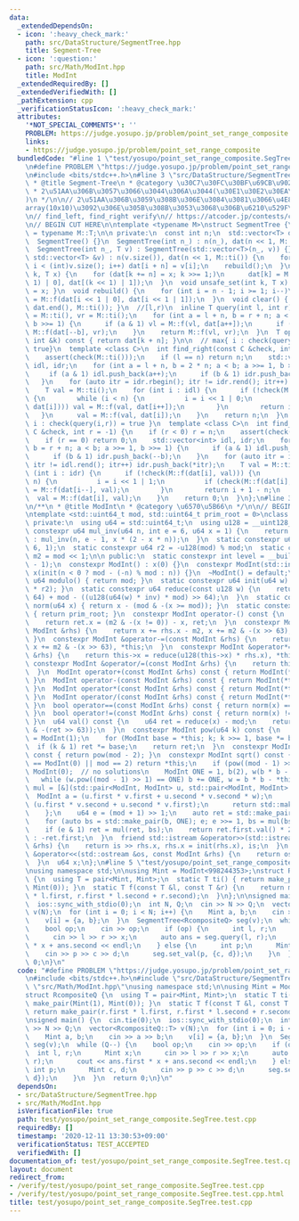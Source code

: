 ```yaml
---
data:
  _extendedDependsOn:
  - icon: ':heavy_check_mark:'
    path: src/DataStructure/SegmentTree.hpp
    title: Segment-Tree
  - icon: ':question:'
    path: src/Math/ModInt.hpp
    title: ModInt
  _extendedRequiredBy: []
  _extendedVerifiedWith: []
  _pathExtension: cpp
  _verificationStatusIcon: ':heavy_check_mark:'
  attributes:
    '*NOT_SPECIAL_COMMENTS*': ''
    PROBLEM: https://judge.yosupo.jp/problem/point_set_range_composite
    links:
    - https://judge.yosupo.jp/problem/point_set_range_composite
  bundledCode: "#line 1 \"test/yosupo/point_set_range_composite.SegTree.test.cpp\"\
    \n#define PROBLEM \"https://judge.yosupo.jp/problem/point_set_range_composite\"\
    \n#include <bits/stdc++.h>\n#line 3 \"src/DataStructure/SegmentTree.hpp\"\n/**\n\
    \ * @title Segment-Tree\n * @category \u30C7\u30FC\u30BF\u69CB\u9020\n * O(logN)\n\
    \ * 2\u51AA\u306B\u3057\u3066\u3044\u306A\u3044(\u30E1\u30E2\u30EA\u7BC0\u7D04\
    )\n */\n\n// 2\u51AA\u306B\u3059\u308B\u306E\u3084\u3081\u3066\u4E8C\u6B21\u5143\
    array(10x10)\u3092\u306E\u305B\u308B\u3053\u3068\u306B\u6210\u529F\n// https://atcoder.jp/contests/arc027/tasks/arc027_4\n\
    \n// find_left, find_right verify\n// https://atcoder.jp/contests/code-festival-2014-qualb/tasks/code_festival_qualB_d\n\
    \n// BEGIN CUT HERE\n\ntemplate <typename M>\nstruct SegmentTree {\n  using T\
    \ = typename M::T;\n\n private:\n  const int n;\n  std::vector<T> dat;\n\n public:\n\
    \  SegmentTree() {}\n  SegmentTree(int n_) : n(n_), dat(n << 1, M::ti()) {}\n\
    \  SegmentTree(int n_, T v) : SegmentTree(std::vector<T>(n_, v)) {}\n  SegmentTree(const\
    \ std::vector<T> &v) : n(v.size()), dat(n << 1, M::ti()) {\n    for (int i = 0;\
    \ i < (int)v.size(); i++) dat[i + n] = v[i];\n    rebuild();\n  }\n  void set_val(int\
    \ k, T x) {\n    for (dat[k += n] = x; k >>= 1;)\n      dat[k] = M::f(dat[(k <<\
    \ 1) | 0], dat[(k << 1) | 1]);\n  }\n  void unsafe_set(int k, T x) { dat[k + n]\
    \ = x; }\n  void rebuild() {\n    for (int i = n - 1; i >= 1; i--)\n      dat[i]\
    \ = M::f(dat[i << 1 | 0], dat[i << 1 | 1]);\n  }\n  void clear() { fill(dat.begin(),\
    \ dat.end(), M::ti()); }\n  //[l,r)\n  inline T query(int l, int r) {\n    T vl\
    \ = M::ti(), vr = M::ti();\n    for (int a = l + n, b = r + n; a < b; a >>= 1,\
    \ b >>= 1) {\n      if (a & 1) vl = M::f(vl, dat[a++]);\n      if (b & 1) vr =\
    \ M::f(dat[--b], vr);\n    }\n    return M::f(vl, vr);\n  }\n  T operator[](const\
    \ int &k) const { return dat[k + n]; }\n\n  // max{ i : check(query(l,i+1)) =\
    \ true}\n  template <class C>\n  int find_right(const C &check, int l = 0) {\n\
    \    assert(check(M::ti()));\n    if (l == n) return n;\n    std::vector<int>\
    \ idl, idr;\n    for (int a = l + n, b = 2 * n; a < b; a >>= 1, b >>= 1) {\n \
    \     if (a & 1) idl.push_back(a++);\n      if (b & 1) idr.push_back(--b);\n \
    \   }\n    for (auto itr = idr.rbegin(); itr != idr.rend(); itr++) idl.push_back(*itr);\n\
    \    T val = M::ti();\n    for (int i : idl) {\n      if (!check(M::f(val, dat[i])))\
    \ {\n        while (i < n) {\n          i = i << 1 | 0;\n          if (check(M::f(val,\
    \ dat[i]))) val = M::f(val, dat[i++]);\n        }\n        return i - n;\n   \
    \   }\n      val = M::f(val, dat[i]);\n    }\n    return n;\n  }\n  //   min {\
    \ i : check(query(i,r)) = true }\n  template <class C>\n  int find_left(const\
    \ C &check, int r = -1) {\n    if (r < 0) r = n;\n    assert(check(M::ti()));\n\
    \    if (r == 0) return 0;\n    std::vector<int> idl, idr;\n    for (int a = n,\
    \ b = r + n; a < b; a >>= 1, b >>= 1) {\n      if (a & 1) idl.push_back(a++);\n\
    \      if (b & 1) idr.push_back(--b);\n    }\n    for (auto itr = idl.rbegin();\
    \ itr != idl.rend(); itr++) idr.push_back(*itr);\n    T val = M::ti();\n    for\
    \ (int i : idr) {\n      if (!check(M::f(dat[i], val))) {\n        while (i <\
    \ n) {\n          i = i << 1 | 1;\n          if (check(M::f(dat[i], val))) val\
    \ = M::f(dat[i--], val);\n        }\n        return i + 1 - n;\n      }\n    \
    \  val = M::f(dat[i], val);\n    }\n    return 0;\n  }\n};\n#line 3 \"src/Math/ModInt.hpp\"\
    \n/**\n * @title ModInt\n * @category \u6570\u5B66\n */\n\n// BEGIN CUT HERE\n\
    \ntemplate <std::uint64_t mod, std::uint64_t prim_root = 0>\nclass ModInt {\n\
    \ private:\n  using u64 = std::uint64_t;\n  using u128 = __uint128_t;\n  static\
    \ constexpr u64 mul_inv(u64 n, int e = 6, u64 x = 1) {\n    return e == 0 ? x\
    \ : mul_inv(n, e - 1, x * (2 - x * n));\n  }\n  static constexpr u64 inv = mul_inv(mod,\
    \ 6, 1);\n  static constexpr u64 r2 = -u128(mod) % mod;\n  static constexpr u64\
    \ m2 = mod << 1;\n\n public:\n  static constexpr int level = __builtin_ctzll(mod\
    \ - 1);\n  constexpr ModInt() : x(0) {}\n  constexpr ModInt(std::int64_t n) :\
    \ x(init(n < 0 ? mod - (-n) % mod : n)) {}\n  ~ModInt() = default;\n  static constexpr\
    \ u64 modulo() { return mod; }\n  static constexpr u64 init(u64 w) { return reduce(u128(w)\
    \ * r2); }\n  static constexpr u64 reduce(const u128 w) {\n    return u64(w >>\
    \ 64) + mod - ((u128(u64(w) * inv) * mod) >> 64);\n  }\n  static constexpr u64\
    \ norm(u64 x) { return x - (mod & -(x >= mod)); }\n  static constexpr u64 pr_rt()\
    \ { return prim_root; }\n  constexpr ModInt operator-() const {\n    ModInt ret;\n\
    \    return ret.x = (m2 & -(x != 0)) - x, ret;\n  }\n  constexpr ModInt &operator+=(const\
    \ ModInt &rhs) {\n    return x += rhs.x - m2, x += m2 & -(x >> 63), *this;\n \
    \ }\n  constexpr ModInt &operator-=(const ModInt &rhs) {\n    return x -= rhs.x,\
    \ x += m2 & -(x >> 63), *this;\n  }\n  constexpr ModInt &operator*=(const ModInt\
    \ &rhs) {\n    return this->x = reduce(u128(this->x) * rhs.x), *this;\n  }\n \
    \ constexpr ModInt &operator/=(const ModInt &rhs) {\n    return this->operator*=(rhs.inverse());\n\
    \  }\n  ModInt operator+(const ModInt &rhs) const { return ModInt(*this) += rhs;\
    \ }\n  ModInt operator-(const ModInt &rhs) const { return ModInt(*this) -= rhs;\
    \ }\n  ModInt operator*(const ModInt &rhs) const { return ModInt(*this) *= rhs;\
    \ }\n  ModInt operator/(const ModInt &rhs) const { return ModInt(*this) /= rhs;\
    \ }\n  bool operator==(const ModInt &rhs) const { return norm(x) == norm(rhs.x);\
    \ }\n  bool operator!=(const ModInt &rhs) const { return norm(x) != norm(rhs.x);\
    \ }\n  u64 val() const {\n    u64 ret = reduce(x) - mod;\n    return ret + (mod\
    \ & -(ret >> 63));\n  }\n  constexpr ModInt pow(u64 k) const {\n    ModInt ret\
    \ = ModInt(1);\n    for (ModInt base = *this; k; k >>= 1, base *= base)\n    \
    \  if (k & 1) ret *= base;\n    return ret;\n  }\n  constexpr ModInt inverse()\
    \ const { return pow(mod - 2); }\n  constexpr ModInt sqrt() const {\n    if (*this\
    \ == ModInt(0) || mod == 2) return *this;\n    if (pow((mod - 1) >> 1) != 1) return\
    \ ModInt(0);  // no solutions\n    ModInt ONE = 1, b(2), w(b * b - *this);\n \
    \   while (w.pow((mod - 1) >> 1) == ONE) b += ONE, w = b * b - *this;\n    auto\
    \ mul = [&](std::pair<ModInt, ModInt> u, std::pair<ModInt, ModInt> v) {\n    \
    \  ModInt a = (u.first * v.first + u.second * v.second * w);\n      ModInt b =\
    \ (u.first * v.second + u.second * v.first);\n      return std::make_pair(a, b);\n\
    \    };\n    u64 e = (mod + 1) >> 1;\n    auto ret = std::make_pair(ONE, ModInt(0));\n\
    \    for (auto bs = std::make_pair(b, ONE); e; e >>= 1, bs = mul(bs, bs))\n  \
    \    if (e & 1) ret = mul(ret, bs);\n    return ret.first.val() * 2 < mod ? ret.first\
    \ : -ret.first;\n  }\n  friend std::istream &operator>>(std::istream &is, ModInt\
    \ &rhs) {\n    return is >> rhs.x, rhs.x = init(rhs.x), is;\n  }\n  friend std::ostream\
    \ &operator<<(std::ostream &os, const ModInt &rhs) {\n    return os << rhs.val();\n\
    \  }\n  u64 x;\n};\n#line 5 \"test/yosupo/point_set_range_composite.SegTree.test.cpp\"\
    \nusing namespace std;\n\nusing Mint = ModInt<998244353>;\nstruct RcompositeQ\
    \ {\n  using T = pair<Mint, Mint>;\n  static T ti() { return make_pair(Mint(1),\
    \ Mint(0)); }\n  static T f(const T &l, const T &r) {\n    return make_pair(r.first\
    \ * l.first, r.first * l.second + r.second);\n  }\n};\n\nsigned main() {\n  cin.tie(0);\n\
    \  ios::sync_with_stdio(0);\n  int N, Q;\n  cin >> N >> Q;\n  vector<RcompositeQ::T>\
    \ v(N);\n  for (int i = 0; i < N; i++) {\n    Mint a, b;\n    cin >> a >> b;\n\
    \    v[i] = {a, b};\n  }\n  SegmentTree<RcompositeQ> seg(v);\n  while (Q--) {\n\
    \    bool op;\n    cin >> op;\n    if (op) {\n      int l, r;\n      Mint x;\n\
    \      cin >> l >> r >> x;\n      auto ans = seg.query(l, r);\n      cout << ans.first\
    \ * x + ans.second << endl;\n    } else {\n      int p;\n      Mint c, d;\n  \
    \    cin >> p >> c >> d;\n      seg.set_val(p, {c, d});\n    }\n  }\n  return\
    \ 0;\n}\n"
  code: "#define PROBLEM \"https://judge.yosupo.jp/problem/point_set_range_composite\"\
    \n#include <bits/stdc++.h>\n#include \"src/DataStructure/SegmentTree.hpp\"\n#include\
    \ \"src/Math/ModInt.hpp\"\nusing namespace std;\n\nusing Mint = ModInt<998244353>;\n\
    struct RcompositeQ {\n  using T = pair<Mint, Mint>;\n  static T ti() { return\
    \ make_pair(Mint(1), Mint(0)); }\n  static T f(const T &l, const T &r) {\n   \
    \ return make_pair(r.first * l.first, r.first * l.second + r.second);\n  }\n};\n\
    \nsigned main() {\n  cin.tie(0);\n  ios::sync_with_stdio(0);\n  int N, Q;\n  cin\
    \ >> N >> Q;\n  vector<RcompositeQ::T> v(N);\n  for (int i = 0; i < N; i++) {\n\
    \    Mint a, b;\n    cin >> a >> b;\n    v[i] = {a, b};\n  }\n  SegmentTree<RcompositeQ>\
    \ seg(v);\n  while (Q--) {\n    bool op;\n    cin >> op;\n    if (op) {\n    \
    \  int l, r;\n      Mint x;\n      cin >> l >> r >> x;\n      auto ans = seg.query(l,\
    \ r);\n      cout << ans.first * x + ans.second << endl;\n    } else {\n     \
    \ int p;\n      Mint c, d;\n      cin >> p >> c >> d;\n      seg.set_val(p, {c,\
    \ d});\n    }\n  }\n  return 0;\n}\n"
  dependsOn:
  - src/DataStructure/SegmentTree.hpp
  - src/Math/ModInt.hpp
  isVerificationFile: true
  path: test/yosupo/point_set_range_composite.SegTree.test.cpp
  requiredBy: []
  timestamp: '2020-12-11 13:30:53+09:00'
  verificationStatus: TEST_ACCEPTED
  verifiedWith: []
documentation_of: test/yosupo/point_set_range_composite.SegTree.test.cpp
layout: document
redirect_from:
- /verify/test/yosupo/point_set_range_composite.SegTree.test.cpp
- /verify/test/yosupo/point_set_range_composite.SegTree.test.cpp.html
title: test/yosupo/point_set_range_composite.SegTree.test.cpp
---
```


